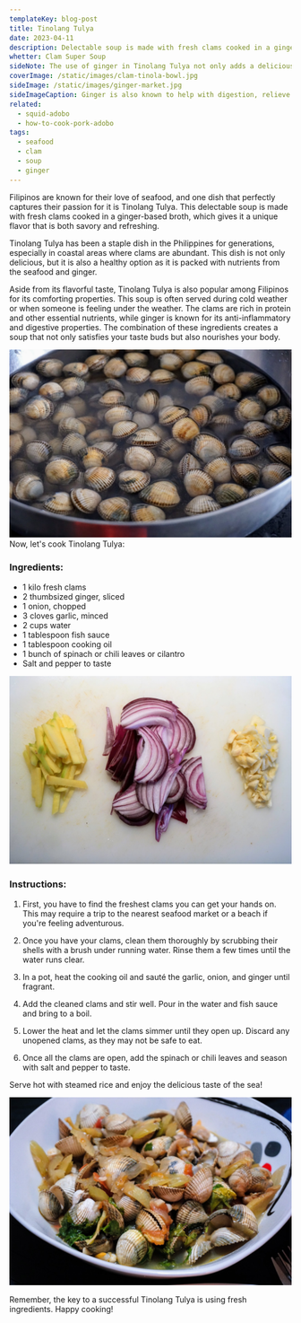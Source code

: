 ```yaml
---
templateKey: blog-post
title: Tinolang Tulya
date: 2023-04-11
description: Delectable soup is made with fresh clams cooked in a ginger-based broth, which gives it a unique flavor that is both savory and refreshing.
whetter: Clam Super Soup
sideNote: The use of ginger in Tinolang Tulya not only adds a delicious flavor to the dish but also provides several health benefits. It contains compounds called gingerols and shogaols which have anti-inflammatory and antioxidant properties. These properties can help reduce inflammation in the body and boost the immune system.
coverImage: /static/images/clam-tinola-bowl.jpg
sideImage: /static/images/ginger-market.jpg
sideImageCaption: Ginger is also known to help with digestion, relieve nausea and vomiting, and may even have anti-cancer properties.
related: 
  - squid-adobo
  - how-to-cook-pork-adobo
tags:
  - seafood
  - clam
  - soup
  - ginger
---
```


Filipinos are known for their love of seafood, and one dish that perfectly captures their passion for it is Tinolang Tulya. This delectable soup is made with fresh clams cooked in a ginger-based broth, which gives it a unique flavor that is both savory and refreshing.

Tinolang Tulya has been a staple dish in the Philippines for generations, especially in coastal areas where clams are abundant. This dish is not only delicious, but it is also a healthy option as it is packed with nutrients from the seafood and ginger.

Aside from its flavorful taste, Tinolang Tulya is also popular among Filipinos for its comforting properties. This soup is often served during cold weather or when someone is feeling under the weather. The clams are rich in protein and other essential nutrients, while ginger is known for its anti-inflammatory and digestive properties. The combination of these ingredients creates a soup that not only satisfies your taste buds but also nourishes your body.

![Clams soaked in water to eliminate sands](/static/images/clams-soaked-water.jpg)
Now, let's cook Tinolang Tulya: 

### Ingredients:

- 1 kilo fresh clams
- 2 thumbsized ginger, sliced
- 1 onion, chopped
- 3 cloves garlic, minced
- 2 cups water
- 1 tablespoon fish sauce
- 1 tablespoon cooking oil
- 1 bunch of spinach or chili leaves or cilantro
- Salt and pepper to taste

![Clams soaked in water to eliminate sands](/static/images/aromatics-giniger-onions-garlic.jpg)

### Instructions:

1. First, you have to find the freshest clams you can get your hands on. This may require a trip to the nearest seafood market or a beach if you're feeling adventurous.

2. Once you have your clams, clean them thoroughly by scrubbing their shells with a brush under running water. Rinse them a few times until the water runs clear.

3. In a pot, heat the cooking oil and sauté the garlic, onion, and ginger until fragrant.

4. Add the cleaned clams and stir well. Pour in the water and fish sauce and bring to a boil.

5. Lower the heat and let the clams simmer until they open up. Discard any unopened clams, as they may not be safe to eat.

6. Once all the clams are open, add the spinach or chili leaves and season with salt and pepper to taste.

Serve hot with steamed rice and enjoy the delicious taste of the sea!

![Tulya Tinola served hot in a bowl](/static/images/tulya-tinola-bowl.jpg)

Remember, the key to a successful Tinolang Tulya is using fresh ingredients. Happy cooking!